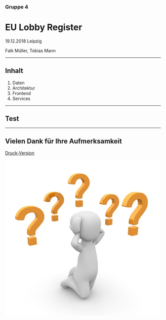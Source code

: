 <!-- .slide: data-layout="main" -->
###  Gruppe 4
# EU Lobby Register

     
19.12.2018 Leipzig

Falk Müller, Tobias Mann

--------------------------------------------------------------------------------

## Inhalt

1. Daten
2. Architektur
3. Frontend
4. Services

--------------------------------------------------------------------------------
<!-- .slide: style="font-size: 0.9em;" -->

## Test


--------------------------------------------------------------------------------

## Vielen Dank für Ihre Aufmerksamkeit


[Druck-Version](?print-pdf)

![Fragen](media/questions.jpg)<!-- .element: style="width: 400px;" -->